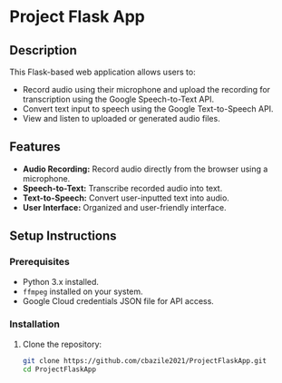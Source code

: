 # Project Flask App

## Description
This Flask-based web application allows users to:
- Record audio using their microphone and upload the recording for transcription using the Google Speech-to-Text API.
- Convert text input to speech using the Google Text-to-Speech API.
- View and listen to uploaded or generated audio files.

## Features
- **Audio Recording:** Record audio directly from the browser using a microphone.
- **Speech-to-Text:** Transcribe recorded audio into text.
- **Text-to-Speech:** Convert user-inputted text into audio.
- **User Interface:** Organized and user-friendly interface.

## Setup Instructions

### Prerequisites
- Python 3.x installed.
- `ffmpeg` installed on your system.
- Google Cloud credentials JSON file for API access.

### Installation
1. Clone the repository:
   ```bash
   git clone https://github.com/cbazile2021/ProjectFlaskApp.git
   cd ProjectFlaskApp
